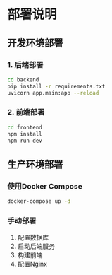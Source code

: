 # 部署说明

## 开发环境部署

### 1. 后端部署
```bash
cd backend
pip install -r requirements.txt
uvicorn app.main:app --reload
```

### 2. 前端部署
```bash
cd frontend
npm install
npm run dev
```

## 生产环境部署

### 使用Docker Compose
```bash
docker-compose up -d
```

### 手动部署
1. 配置数据库
2. 启动后端服务
3. 构建前端
4. 配置Nginx

